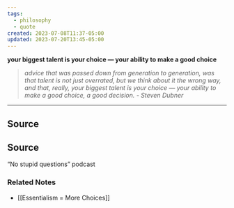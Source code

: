 ```yaml
---
tags:
  - philosophy
  - quote
created: 2023-07-08T11:37-05:00
updated: 2023-07-20T13:45-05:00
---
```

**your biggest talent is your choice — your ability to make a good choice**

> *advice that was passed down from generation to generation, was that talent is not just overrated, but we think about it the wrong way, and that, really, your biggest talent is your choice — your ability to make a good choice, a good decision. - Steven Dubner*
> 

---

## Source

## Source

“No stupid questions” podcast

### Related Notes
- [[Essentialism = More Choices]]